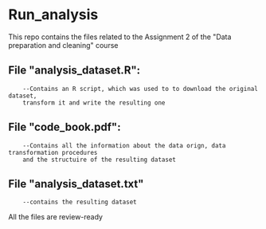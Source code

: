 # Run_analysis

This repo contains the files related to the Assignment 2 of the "Data preparation and cleaning" course
## File "analysis_dataset.R":
        --Contains an R script, which was used to to download the original dataset,
        transform it and write the resulting one
## File "code_book.pdf":
        --Contains all the information about the data orign, data transformation procedures 
        and the structuire of the resulting dataset
## File "analysis_dataset.txt"
        --contains the resulting dataset
All the files are review-ready         
